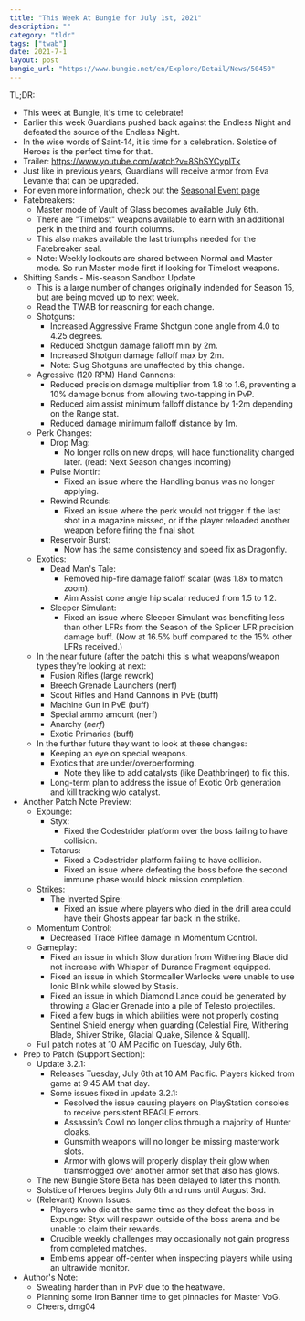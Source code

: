 ```yaml
---
title: "This Week At Bungie for July 1st, 2021"
description: ""
category: "tldr"
tags: ["twab"]
date: 2021-7-1
layout: post
bungie_url: "https://www.bungie.net/en/Explore/Detail/News/50450"
---
```

TL;DR:
- This week at Bungie, it's time to celebrate!
- Earlier this week Guardians pushed back against the Endless Night and defeated the source of the Endless Night.
- In the wise words of Saint-14, it is time for a celebration. Solstice of Heroes is the perfect time for that.
- Trailer: <https://www.youtube.com/watch?v=8ShSYCyplTk>
- Just like in previous years, Guardians will receive armor from Eva Levante that can be upgraded.
- For even more information, check out the [Seasonal Event page](https://bung.ie/solstice)
- Fatebreakers:
  - Master mode of Vault of Glass becomes available July 6th.
  - There are "Timelost" weapons available to earn with an additional perk in the third and fourth columns.
  - This also makes available the last triumphs needed for the Fatebreaker seal.
  - Note: Weekly lockouts are shared between Normal and Master mode. So run Master mode first if looking for Timelost weapons.
- Shifting Sands - Mis-season Sandbox Update
  - This is a large number of changes originally indended for Season 15, but are being moved up to next week.
  - Read the TWAB for reasoning for each change.
  - Shotguns:
    - Increased Aggressive Frame Shotgun cone angle from 4.0 to 4.25 degrees.
    - Reduced Shotgun damage falloff min by 2m.
    - Increased Shotgun damage falloff max by 2m.
    - Note: Slug Shotguns are unaffected by this change.
  - Agressive (120 RPM) Hand Cannons:
    - Reduced precision damage multiplier from 1.8 to 1.6, preventing a 10% damage bonus from allowing two-tapping in PvP.
    - Reduced aim assist minimum falloff distance by 1-2m depending on the Range stat.
    - Reduced damage minimum falloff distance by 1m.
  - Perk Changes:
    - Drop Mag:
      - No longer rolls on new drops, will hace functionality changed later. (read: Next Season changes incoming)
    - Pulse Montir:
      - Fixed an issue where the Handling bonus was no longer applying.
    - Rewind Rounds:
      - Fixed an issue where the perk would not trigger if the last shot in a magazine missed, or if the player reloaded another weapon before firing the final shot.
    - Reservoir Burst:
      - Now has the same consistency and speed fix as Dragonfly.
  - Exotics:
    - Dead Man's Tale:
      - Removed hip-fire damage falloff scalar (was 1.8x to match zoom).
      - Aim Assist cone angle hip scalar reduced from 1.5 to 1.2.
    - Sleeper Simulant:
      - Fixed an issue where Sleeper Simulant was benefiting less than other LFRs from the Season of the Splicer LFR precision damage buff. (Now at 16.5% buff compared to the 15% other LFRs received.)
  - In the near future (after the patch) this is what weapons/weapon types they're looking at next:
    - Fusion Rifles (large rework)
    - Breech Grenade Launchers (nerf)
    - Scout Rifles and Hand Cannons in PvE (buff)
    - Machine Gun in PvE (buff)
    - Special ammo amount (nerf)
    - Anarchy (_nerf_)
    - Exotic Primaries (buff)
  - In the further future they want to look at these changes:
    - Keeping an eye on special weapons.
    - Exotics that are under/overperforming.
      - Note they like to add catalysts (like Deathbringer) to fix this.
    - Long-term plan to address the issue of Exotic Orb generation and kill tracking w/o catalyst.
- Another Patch Note Preview:
  - Expunge:
    - Styx:
      - Fixed the Codestrider platform over the boss failing to have collision.
    - Tatarus:
      - Fixed a Codestrider platform failing to have collision.
      - Fixed an issue where defeating the boss before the second immune phase would block mission completion.
  - Strikes:
    - The Inverted Spire:
      - Fixed an issue where players who died in the drill area could have their Ghosts appear far back in the strike.
  - Momentum Control:
    - Decreased Trace Riflee damage in Momentum Control.
  - Gameplay:
    - Fixed an issue in which Slow duration from Withering Blade did not increase with Whisper of Durance Fragment equipped. 
    - Fixed an issue in which Stormcaller Warlocks were unable to use Ionic Blink while slowed by Stasis. 
    - Fixed an issue in which Diamond Lance could be generated by throwing a Glacier Grenade into a pile of Telesto projectiles. 
    - Fixed a few bugs in which abilities were not properly costing Sentinel Shield energy when guarding (Celestial Fire, Withering Blade, Shiver Strike, Glacial Quake, Silence & Squall).
  - Full patch notes at 10 AM Pacific on Tuesday, July 6th.
- Prep to Patch (Support Section):
  - Update 3.2.1:
    - Releases Tuesday, July 6th at 10 AM Pacific. Players kicked from game at 9:45 AM that day.
    - Some issues fixed in update 3.2.1:
      - Resolved the issue causing players on PlayStation consoles to receive persistent BEAGLE errors.
      - Assassin’s Cowl no longer clips through a majority of Hunter cloaks.
      - Gunsmith weapons will no longer be missing masterwork slots.
      - Armor with glows will properly display their glow when transmogged over another armor set that also has glows.
  - The new Bungie Store Beta has been delayed to later this month.
  - Solstice of Heroes begins July 6th and runs until August 3rd.
  - (Relevant) Known Issues:
    - Players who die at the same time as they defeat the boss in Expunge: Styx will respawn outside of the boss arena and be unable to claim their rewards.
    - Crucible weekly challenges may occasionally not gain progress from completed matches.
    - Emblems appear off-center when inspecting players while using an ultrawide monitor.
- Author's Note:
  - Sweating harder than in PvP due to the heatwave.
  - Planning some Iron Banner time to get pinnacles for Master VoG.
  - Cheers, dmg04